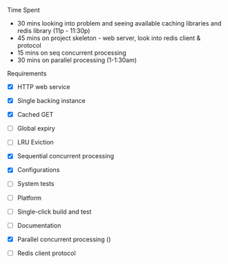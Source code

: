 Time Spent
- 30 mins looking into problem and seeing available caching libraries and redis library (11p - 11:30p)
- 45 mins on project skeleton - web server, look into redis client & protocol
- 15 mins on seq concurrent processing
- 30 mins on parallel processing (1-1:30am)

Requirements 
- [x] HTTP web service
- [x] Single backing instance
- [x] Cached GET
- [ ] Global expiry
- [ ] LRU Eviction
- [x] Sequential concurrent processing
- [x] Configurations
- [ ] System tests
- [ ] Platform 
- [ ] Single-click build and test
- [ ] Documentation
- [x] Parallel concurrent processing ()
- [ ] Redis client protocol

